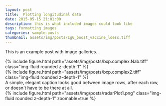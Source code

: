 ```yaml
---
layout: post
title:  Plotting longitudinal data
date: 2015-05-15 21:01:00
description: this is what included images could look like
tags: formatting images
categories: sample-posts
thumbnail: assets/img/posts/IgG_boost_vaccine_loess.tiff
---
```

This is an example post with image galleries.

<div class="row mt-3">
    <div class="col-sm mt-3 mt-md-0">
        {% include figure.html path="assets/img/posts/bxp.complex.Nab.tiff" class="img-fluid rounded z-depth-1" %}
    </div>
    <div class="col-sm mt-3 mt-md-0">
        {% include figure.html path="assets/img/posts/bxp.complex2.tiff" class="img-fluid rounded z-depth-1" %}
    </div>
</div>
<div class="caption">
    A simple, elegant caption looks good between image rows, after each row, or doesn't have to be there at all.
</div>


<div class="row mt-3">
    <div class="col-sm mt-3 mt-md-0">
        {% include figure.html path="assets/img/posts/radarPlot1.png" class="img-fluid rounded z-depth-1" zoomable=true %}
    </div>
